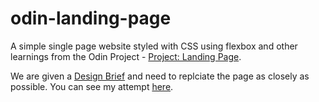 # odin-landing-page

A simple single page website styled with CSS using flexbox and other learnings from the Odin Project - [Project: Landing Page](https://www.theodinproject.com/lessons/foundations-landing-page).

We are given a [Design Brief](https://cdn.statically.io/gh/TheOdinProject/curriculum/81a5d553f4073e593d23a6ab00d50eef8620796d/foundations/html_css/project/imgs/01.png) and need to replciate the page as closely as possible. You can see my attempt [here](https://devon-mcgrath-github.github.io/odin-landing-page/).
